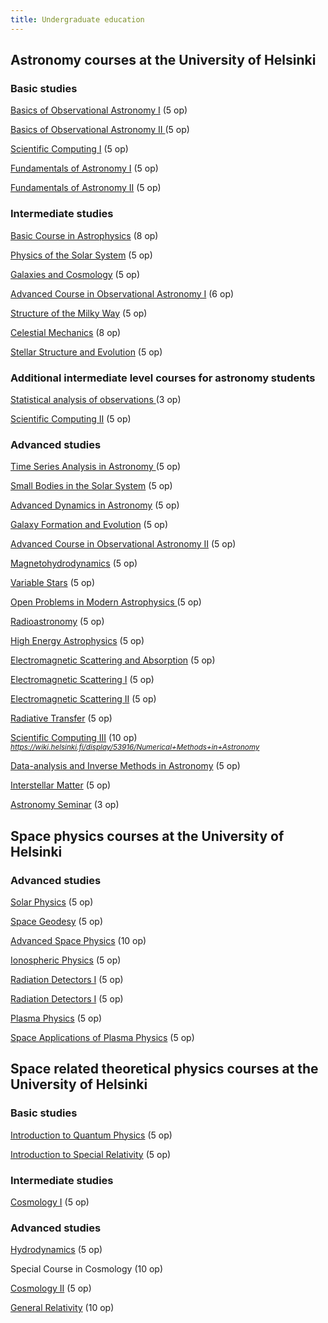 ```yaml
---
title: Undergraduate education
---
```


## Astronomy courses at the University of Helsinki

### Basic studies  

[Basics of Observational Astronomy I](http://www.helsinki.fi/~jetsu/htt/httindex.html) (5 op)

[Basics of Observational Astronomy II ](https://wiki.helsinki.fi/pages/viewpage.action?pageId=142447255) (5 op)

[Scientific Computing I](http://www.helsinki.fi/~jetsu/tila/tilaindex.html) (5 op)

[Fundamentals of Astronomy I](https://moodle.helsinki.fi/course/view.php?id=2468) (5 op)

[Fundamentals of Astronomy II](https://moodle.helsinki.fi/course/view.php?id=7134) (5 op)

### Intermediate studies  

[Basic Course in Astrophysics](https://wiki.helsinki.fi/display/astjourn/Astrofysiikan+peruskurssi) (8 op)

[Physics of the Solar System](https://weboodi.helsinki.fi/hy/opintjakstied.jsp?html=1&Kieli=1&Tunniste=53923) (5 op)

[Galaxies and Cosmology](https://wiki.helsinki.fi/display/Galaksitjakosmologia/Galaksit+ja+kosmologia) (5 op)

[Advanced Course in Observational Astronomy I](https://weboodi.helsinki.fi/hy/opintjakstied.jsp?html=1&Kieli=1&Tunniste=53858) (6 op)

[Structure of the Milky Way](https://wiki.helsinki.fi/display/astjourn/Linnunradan+rakenne) (5 op)

[Celestial Mechanics](https://weboodi.helsinki.fi/hy/opintjakstied.jsp?html=1&Kieli=1&Tunniste=53922) (8 op)

[Stellar Structure and Evolution](https://wiki.helsinki.fi/pages/viewpage.action?pageId=63741925) (5 op)

### Additional intermediate level courses for astronomy students

[Statistical analysis of observations ](https://weboodi.helsinki.fi/hy/opintjakstied.jsp?html=1&Kieli=1&Tunniste=53602) (3 op)

[Scientific Computing II](http://www.courses.physics.helsinki.fi/fys/tilaII/) (5 op)

### Advanced studies 

[Time Series Analysis in Astronomy  ](http://www.helsinki.fi/~jetsu/time1/time1.html) (5 op)

[Small Bodies in the Solar System](http://wiki.helsinki.fi/display/PSR/Comets) (5 op)

[Advanced Dynamics in Astronomy](https://wiki.helsinki.fi/display/astjourn/Advanced+dynamics) (5 op)

[Galaxy Formation and Evolution](https://wiki.helsinki.fi/display/astjourn/Galaxy+formation+and+evolution) (5 op)

[Advanced Course in Observational Astronomy II](https://weboodi.helsinki.fi/hy/opintjakstied.jsp?html=1&Kieli=1&Tunniste=53941) (5 op)

[Magnetohydrodynamics](https://wiki.helsinki.fi/pages/viewpage.action?pageId=35244402) (5 op)

[Variable Stars](http://www.helsinki.fi/~jetsu/vars/vars.html) (5 op)

[Open Problems in Modern Astrophysics ](https://wiki.helsinki.fi/display/astjourn/Open+Problems+in+Modern+Astrophysics) (5 op)

[Radioastronomy](https://weboodi.helsinki.fi/hy/opintjakstied.jsp?html=1&Kieli=1&Tunniste=53854) (5 op)

[High Energy Astrophysics](https://weboodi.helsinki.fi/hy/opintjakstied.jsp?html=1&Kieli=1&Tunniste=53833) (5 op)

[Electromagnetic Scattering and Absorption](https://weboodi.helsinki.fi/hy/opintjakstied.jsp?html=1&Kieli=1&Tunniste=53919) (5 op)

[Electromagnetic Scattering I](http://wiki.helsinki.fi/display/53919/Electromagnetic+Scattering+I) (5 op)

[Electromagnetic Scattering II](http://wiki.helsinki.fi/display/53825/Electromagnetic+Scattering+II) (5 op)

[Radiative Transfer](http://wiki.helsinki.fi/display/AstroRT/Home) (5 op)

[Scientific Computing III](http://beam.acclab.helsinki.fi/~aakurone/tl3/) (10 op)  
<small>*<https://wiki.helsinki.fi/display/53916/Numerical+Methods+in+Astronomy>*</small>

[Data-analysis and Inverse Methods in Astronomy](http://wiki.helsinki.fi/display/53834/Data-analysis+and+Inverse+Methods+in+Astronomy%2C+spring+2014) (5 op)

[Interstellar Matter](https://moodle.helsinki.fi/course/view.php?id=10006) (5 op)

[Astronomy Seminar](https://wiki.helsinki.fi/display/astjourn/Astrophysics+seminar) (3 op)


## Space physics courses at the University of Helsinki

### Advanced studies 

[Solar Physics](http://www.courses.physics.helsinki.fi/teor/solphys/) (5 op)

[Space Geodesy](https://weboodi.helsinki.fi/hy/opintjakstied.jsp?html=1&Kieli=1&Tunniste=535110) (5 op)

[Advanced Space Physics](http://theory.physics.helsinki.fi/~plasma_jatko/) (10 op)

[Ionospheric Physics](https://weboodi.helsinki.fi/hy/opintjakstied.jsp?html=1&Kieli=1&Tunniste=53752) (5 op)

[Radiation Detectors I](https://weboodi.helsinki.fi/hy/opintjakstied.jsp?html=1&Kieli=1&Tunniste=53261) (5 op)

[Radiation Detectors I](https://weboodi.helsinki.fi/hy/opintjakstied.jsp?html=1&Kieli=1&Tunniste=53263) (5 op)

[Plasma Physics](http://theory.physics.helsinki.fi/~plasma/) (5 op)

[Space Applications of Plasma Physics](http://theory.physics.helsinki.fi/~plasma/) (5 op)


## Space related theoretical physics courses at the University of Helsinki

### Basic studies  

[Introduction to Quantum Physics](http://www.courses.physics.helsinki.fi/teor/kfp/) (5 op)

[Introduction to Special Relativity](http://www.courses.physics.helsinki.fi/teor/stp/) (5 op)

### Intermediate studies  

[Cosmology I](http://theory.physics.helsinki.fi/~cosmology/) (5 op)

### Advanced studies 

[Hydrodynamics](http://theory.physics.helsinki.fi/~hydro/) (5 op)

Special Course in Cosmology (10 op)

[Cosmology II](http://theory.physics.helsinki.fi/~cosmology/) (5 op)

[General Relativity](http://theory.physics.helsinki.fi/~genrel/) (10 op)

<!--

## Courses

$course_undergrad_tags$

$for(undergrad_courses)$
- [$title$]($url$) $if(tags)$ ($tags$) $endif$
$endfor$

## BSc Thesis topics

$for(bsc_topics)$
- [$title$]($url$) $if(tags)$ ($tags$) $endif$
$endfor$

## MSc Thesis topics

$for(msc_topics)$
- [$title$]($url$) $if(tags)$ ($tags$) $endif$
$endfor$

-->

